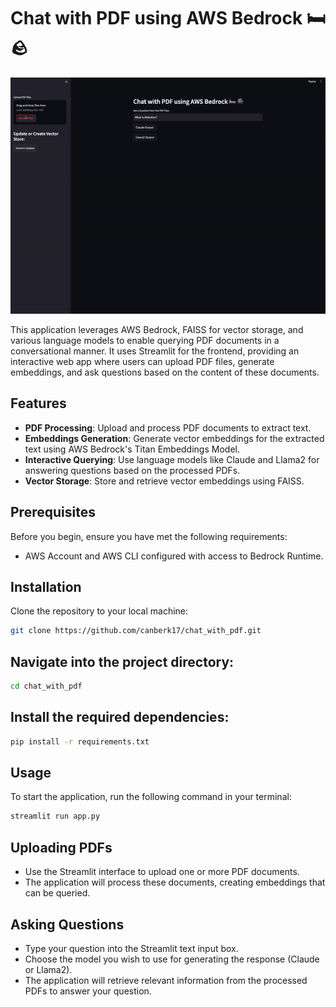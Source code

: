 # Chat with PDF using AWS Bedrock 🛏️ 🪨

![Alt text](pdf_chat.gif)

This application leverages AWS Bedrock, FAISS for vector storage, and various language models to enable querying PDF documents in a conversational manner. It uses Streamlit for the frontend, providing an interactive web app where users can upload PDF files, generate embeddings, and ask questions based on the content of these documents.

## Features

- **PDF Processing**: Upload and process PDF documents to extract text.
- **Embeddings Generation**: Generate vector embeddings for the extracted text using AWS Bedrock's Titan Embeddings Model.
- **Interactive Querying**: Use language models like Claude and Llama2 for answering questions based on the processed PDFs.
- **Vector Storage**: Store and retrieve vector embeddings using FAISS.

## Prerequisites

Before you begin, ensure you have met the following requirements:

- AWS Account and AWS CLI configured with access to Bedrock Runtime.

## Installation

Clone the repository to your local machine:

```bash
git clone https://github.com/canberk17/chat_with_pdf.git
```

## Navigate into the project directory:

```bash
cd chat_with_pdf
```

## Install the required dependencies:

```bash
pip install -r requirements.txt
```

## Usage

To start the application, run the following command in your terminal:

```bash
streamlit run app.py
```

## Uploading PDFs

- Use the Streamlit interface to upload one or more PDF documents.
- The application will process these documents, creating embeddings that can be queried.

## Asking Questions

- Type your question into the Streamlit text input box.
- Choose the model you wish to use for generating the response (Claude or Llama2).
- The application will retrieve relevant information from the processed PDFs to answer your question.
